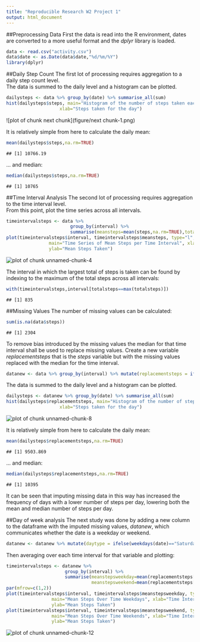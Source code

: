 ```yaml
---
title: "Reproducible Research W2 Project 1"
output: html_document
---
```




##Preprocessing Data
First the data is read into the R environment, dates are converted to a more useful
format and the *dplyr* library is loaded.

```r
data <- read.csv("activity.csv")
data$date <- as.Date(data$date,"%d/%m/%Y")
library(dplyr)
```

##Daily Step Count
The first lot of processing requires aggregation to a daily step count level.  
The data is summed to the daily level and a histogram can be plotted.

```r
dailysteps <- data %>% group_by(date) %>% summarise_all(sum)
hist(dailysteps$steps, main="Histogram of the number of steps taken each day", 
                    xlab="Steps taken for the day")
```

![plot of chunk next chunk](figure/next chunk-1.png)

It is relatively simple from here to calculate the daily mean:

```r
mean(dailysteps$steps,na.rm=TRUE)
```

```
## [1] 10766.19
```

... and median:

```r
median(dailysteps$steps,na.rm=TRUE)
```

```
## [1] 10765
```

##Time Interval Analysis
The second lot of processing requires aggregation to the time interval level.  
From this point, plot the time series across all intervals.

```r
timeintervalsteps <- data %>% 
                        group_by(interval) %>%
                        summarise(meansteps=mean(steps,na.rm=TRUE),totalsteps=sum(steps,na.rm=TRUE))
plot(timeintervalsteps$interval, timeintervalsteps$meansteps, type="l",
                main="Time Series of Mean Steps per Time Interval", xlab="Time Interval",
                ylab="Mean Steps Taken")
```

![plot of chunk unnamed-chunk-4](figure/unnamed-chunk-4-1.png)

The interval in which the largest total of steps is taken can be found by indexing to the maximum
of the total steps across all intervals:

```r
with(timeintervalsteps,interval[totalsteps==max(totalsteps)])
```

```
## [1] 835
```

##Missing Values
The number of missing values can be calculated:

```r
sum(is.na(data$steps))
```

```
## [1] 2304
```

To remove bias introduced by the missing values the median for that time interval shall be used to replace missing values.
Create a new variable *replacementsteps* that is the *steps* variable but with the missing values replaced with the median for the time interval.

```r
datanew <- data %>% group_by(interval) %>% mutate(replacementsteps = ifelse(is.na(steps),median(steps,na.rm=TRUE),steps))
```

The data is summed to the daily level and a histogram can be plotted.

```r
dailysteps <- datanew %>% group_by(date) %>% summarise_all(sum)
hist(dailysteps$replacementsteps, main="Histogram of the number of steps taken each day", 
                    xlab="Steps taken for the day")
```

![plot of chunk unnamed-chunk-8](figure/unnamed-chunk-8-1.png)

It is relatively simple from here to calculate the daily mean:

```r
mean(dailysteps$replacementsteps,na.rm=TRUE)
```

```
## [1] 9503.869
```

... and median:

```r
median(dailysteps$replacementsteps,na.rm=TRUE)
```

```
## [1] 10395
```
It can be seen that imputing missing data in this way has increased the frequency of days with a lower number of steps per day, lowering both the mean and median number of steps per day.  

##Day of week analysis
The next study was done by adding a new column to the dataframe with the imputed missing values, *datanew*, which communicates whether the date is a weekday or weekend.

```r
datanew <- datanew %>% mutate(daytype = ifelse(weekdays(date)=="Saturday"|weekdays(date)=="Sunday","weekend","weekday"))
```
Then averaging over each time interval for that variable and plotting:

```r
timeintervalsteps <- datanew %>% 
                      group_by(interval) %>%
                      summarise(meanstepsweekday=mean(replacementsteps[daytype=="weekday"]),
                                meanstepsweekend=mean(replacementsteps[daytype=="weekend"]))
par(mfrow=c(1,2))
plot(timeintervalsteps$interval, timeintervalsteps$meanstepsweekday, type="l",
                 main="Mean Steps Over Time Weekdays", xlab="Time Interval",
                 ylab="Mean Steps Taken")
plot(timeintervalsteps$interval, timeintervalsteps$meanstepsweekend, type="l",
                 main="Mean Steps Over Time Weekends", xlab="Time Interval",
                 ylab="Mean Steps Taken")
```

![plot of chunk unnamed-chunk-12](figure/unnamed-chunk-12-1.png)
